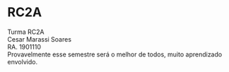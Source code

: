 # RC2A
Turma RC2A <br/>
Cesar Marassi Soares<br/>
RA. 1901110<br/>
Provavelmente esse semestre será o melhor de todos,
muito aprendizado envolvido.
